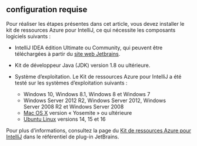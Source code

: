 ## <a name="prerequisites"></a>configuration requise
Pour réaliser les étapes présentes dans cet article, vous devez installer le kit de ressources Azure pour IntelliJ, ce qui nécessite les composants logiciels suivants :

* IntelliJ IDEA édition Ultimate ou Community, qui peuvent être téléchargées à partir du [site web Jetbrains](https://www.jetbrains.com/idea/download/).
* Kit de développeur Java (JDK) version 1.8 ou ultérieure.
* Système d’exploitation. Le Kit de ressources Azure pour IntelliJ a été testé sur les systèmes d’exploitation suivants :
  
  * Windows 10, Windows 8.1, Windows 8 et Windows 7
  * Windows Server 2012 R2, Windows Server 2012, Windows Server 2008 R2 et Windows Server 2008
  * [Mac OS X](http://www.apple.com/osx) version « Yosemite » ou ultérieure
  * [Ubuntu Linux](http://www.ubuntu.com) versions 14, 15 et 16

Pour plus d’informations, consultez la page du [Kit de ressources Azure pour IntelliJ](https://plugins.jetbrains.com/plugin/8053) dans le référentiel de plug-in JetBrains.

<!--
> [!IMPORTANT]
> If you are using the Azure Toolkit for Eclipse on Windows, the toolkit requires installing the Azure SDK 2.9.6 or later in order to use the Azure emulator. You have two options for installing the Azure SDK:
> 
> * You can download and install the Azure SDK by using the [Web Platform Installer (WebPI)](http://go.microsoft.com/fwlink/?LinkID=252838).
> * If you do not have the Azure SDK installed when you create your first Azure deployment project, you will be prompted to automatically download install the requisite version of the Azure SDK.
> 
> Note that the Azure SDK is only required on Windows.
> 
> 
-->
